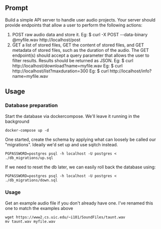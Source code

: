 
## Prompt

Build a simple API server to handle user audio projects. Your server should provide
endpoints that allow a user to perform the following actions:
1.  POST raw audio data and store it.
    Eg: $ curl -X POST --data-binary @myfile.wav http://localhost/post
2.  GET a list of stored files, GET the content of stored files, and GET metadata of
    stored files, such as the duration of the audio. The GET endpoint(s) should
    accept a query parameter that allows the user to filter results. Results should be
    returned as JSON.
    Eg: $ curl http://localhost/download?name=myfile.wav
    Eg: $ curl http://localhost/list?maxduration=300
    Eg: $ curl http://localhost/info?name=myfile.wav

## Usage

### Database preparation

Start the database via dockercompose. We'll leave it running in the background
```
docker-compose up -d
```

One started, create the schema by applying what can loosely be called our "migrations". Ideaily we'd set up and use sqitch instead.

```
PGPASSWORD=postgres psql -h localhost -U postgres < ./db_migrations/up.sql
```

If we need to reset the db later, we can easily roll back the database using:

```
PGPASSWORD=postgres psql -h localhost -U postgres < ./db_migrations/down.sql
```



### Usage

Get an example audio file if you don't already have one. I've renamed this one to match the examples above

```
wget https://www2.cs.uic.edu/~i101/SoundFiles/taunt.wav
mv taunt.wav myfile.wav
```